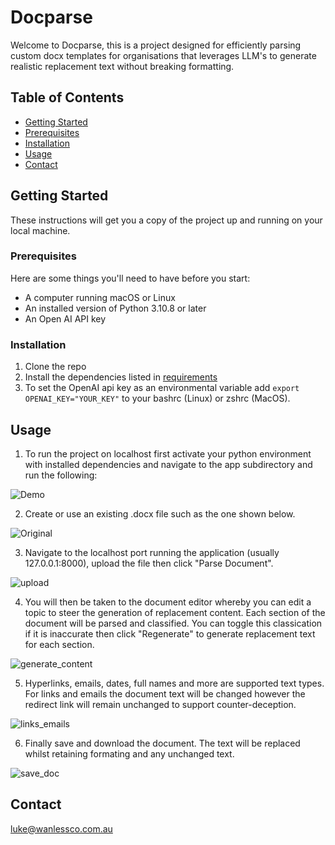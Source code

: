 # Docparse
 Welcome to Docparse, this is a project designed for efficiently parsing custom docx templates for organisations that leverages LLM's to generate realistic replacement text without breaking formatting. 

## Table of Contents
- [Getting Started](#getting-started)
- [Prerequisites](#prerequisites)
- [Installation](#installation)
- [Usage](#usage)
- [Contact](#contact)

## Getting Started

These instructions will get you a copy of the project up and running on your local machine.

### Prerequisites

Here are some things you'll need to have before you start:

- A computer running macOS or Linux
- An installed version of Python 3.10.8 or later
- An Open AI API key 

### Installation

1. Clone the repo
2. Install the dependencies listed in [requirements](requirements.txt)
3. To set the OpenAI api key as an environmental variable add `export OPENAI_KEY="YOUR_KEY"` to your bashrc (Linux) or zshrc (MacOS).

## Usage 

1. To run the project on localhost first activate your python environment with installed dependencies and navigate to the app subdirectory and run the following:

![Demo](https://user-images.githubusercontent.com/49578317/242752124-d7e88987-2e29-401d-b5c1-52f22b76d3ae.gif)

2. Create or use an existing .docx file such as the one shown below.

![Original](https://user-images.githubusercontent.com/49578317/242757447-eb9bbbdd-44a7-4f30-a3d1-1a75a5a5f43e.gif)

3.  Navigate to the localhost port running the application (usually 127.0.0.1:8000), upload the file then click "Parse Document". 

![upload](https://user-images.githubusercontent.com/49578317/242757057-b5bf1650-9939-489e-abd1-cfdbad466e33.gif)


4.  You will then be taken to the document editor whereby you can edit a topic to steer the generation of replacement content. Each section of the document will be parsed and classified. You can toggle this classication if it is inaccurate then click "Regenerate" to generate replacement text for each section. 

![generate_content](https://user-images.githubusercontent.com/49578317/242757151-eda38bcc-113a-443a-879a-ccf6d305bad6.gif)

5.  Hyperlinks, emails, dates, full names and more are supported text types. For links and emails the document text will be changed however the redirect link will remain unchanged to support counter-deception. 

![links_emails](https://user-images.githubusercontent.com/49578317/242757245-aa41c27e-d0c8-49c8-baff-e785ca3bc842.gif)

6. Finally save and download the document. The text will be replaced whilst retaining formating and any unchanged text. 

![save_doc](https://user-images.githubusercontent.com/49578317/242757373-489894b8-84fd-45e4-adac-7bbc58e3e6d8.gif)


## Contact 
luke@wanlessco.com.au 
